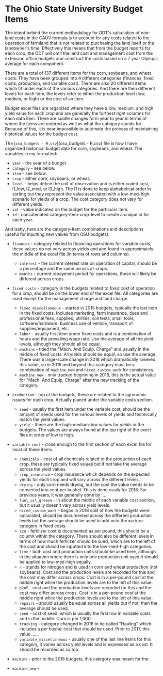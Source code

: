 # The Ohio State University Budget Items

The intent behind the current methodology for ODT's calculation of non-land costs in the CAUV formula is to account for any costs related to the operation of farmland that is not related to purchasing the land itself or the landowner's time. Effectively this means that from the budget reports for each crop, the ODT will omit the land cost and management cost from the extension office budgets and construct the costs based on a 7 year Olympic average for each component.

There are a total of 137 different items for the corn, soybeans, and wheat costs. They have been grouped into 4 different categories (finances, fixed costs, production, and variable cost). There are also 20 different items which fit under each of the various categories. And there are then different levels for each item, the levels refer to either the production level (low, medium, or high) or the cost of an item.

Budget excel files are organized where they have a low, medium, and high yield value for each crop and are generally the furthest right columns for each data item. There are subtle changes form year to year in terms of where the items are ordered as well as what the category stands for. Because of this, it is near impossible to automate the process of maintaining historical values for the budget cost.

The [`osu_budgets - R.csv`](osu_budgets - R.csv) file is how I have organized historical budget data for corn, soybeans, and wheat. The variables in my formatted:

- `year` - the year of a budget
- `category` - see below.
- `item` - see below.
- `crop` - either corn, soybeans, or wheat.
- `level` - helps define the unit of observation and is either coded cost, l1_low, l2_med, or l3_high. The l1 is done to keep alphabetical order in sorting but they represent the value associated with a low-med-high scenario for yields of a crop. The cost category does not vary for different yields.
- `val` - value indicated on the budget for the particular item.
- `id` - concatenated category-item-crop-level to create a unique id for each year.

And lastly, here are the category-item combinations and descriptions (useful for inputting new values from OSU budgets):

- `finances` - category related to financing operations for variable costs, these values do not vary across yields and and found in approximately the middle of the excel file (in terms of rows and columns).
    - `interest` - the current interest rate on operation of capital, should be a percentage and the same across all crops.
    - `months` - current repayment period for operations, these will likely be different across crops.
- `fixed costs` - category in the budgets related to fixed cost of operation for a crop, should be on the lower end of the excel file. All categories are used except for the management charge and land charge.
    - `fixed_miscellaneous` - started in 2015 budgets, typically the last item in the fixed costs. Includes marketing, farm insurance, dues and professional fees, supplies, utilities, soil tests, small tools, software/hardware, business use of vehicle, transport of supplies/equipment, etc.
    - `labor` - usually first item under fixed costs and is a combination of hours and the prevailing wage rate. Use the average of all the yield levels, although they should all be equal.
    - `machine` - titled the "Mach. And Equip. Charge" and usually in the middle of fixed costs. All yields should be equal, so use the average. There was a large-scale change in 2018 which dramatically lowered this value, so in 2018 and beyond this category must be a combination of `machine_new` and `hired_custom_work` for consistency.
    - `machine_new` - only tracked beginning in 2018, this is the actual value for "Mach. And Equip. Charge" after the new tracking of the category.
- `production` - top of the budgets, these are related to the agronomic issues for each crop. Actually placed under the variable costs section.
    - `seed` - usually the first item under the variable cost, should be the amount of seeds used for the various levels of yields and technically match the yield values.
    - `yield` - these are the high-medium-low values for yields in the budgets. The values are always found at the top right of the excel files in order of low to high.
- `variable cost` - close enough to the first section of each excel file for most of these items.
    - `chemicals` - cost of all chemicals related to the production of each crop, these are typically fixed values but if not take the average across the yield values.
    - `crop_insurance` - crop insurance which depends on the expected yields for each crop and will vary across the different levels.
    - `drying` - only corn needs drying, but the cost the value needs to be converted into cent per bushel. This is done easily for 2018. For previous years, it was generally done by ....
    - `fuel_oil_grease` - in about the middle of each variable cost section, but it usually doesn't vary across yield levels.
    - `hired_costom_work` - began in 2018 split of how the budgets were calculated, should be documented across the different production levels but the average should be used to add onto the `machine` category in fixed costs.
    - `k2o` - fertilizer cost is documented as per pound, this should be a column within the category. There should also be different levels in terms of how much fertilizer should be sued, which are to the left of the cost and should be inputted into the low-med-high categories.
    - `lime` - both cost and production units should be used here, although in the situation where there is only one production unit used it should be applied to low-med-high equally.
    - `n` - stands for nitrogen and is used in corn and wheat production (not soybeans). Cost and the production levels are recorded for this and the cost may differ across crops. Cost is in a per-pound cost at the middle right while the production levels are to the left of this value.
    - `p2o5` - cost and the production levels are recorded for this and the cost may differ across crops. Cost is in a per-pound cost at the middle right while the production levels are to the left of this value.
    - `repairs` - should usually be equal across all yields but if not, then the average should be used.
    - `seed` - cost of seed, which is usually the first row in variable costs and in the middle. Corn is per 1,000.
    - `trucking` - category changed in 2018 to be called "Hauling" which includes a per bushel cost that should be used. Prior to 2017, this value  ......
    - `variable_miscellaneous` - usually one of the last line items for this category, it varies across yield levels and is expressed as a cost. It should be recorded as so too.




- `machine` - prior to the 2018 budgets, this category was meant for the 
- `machine_new` - 